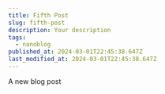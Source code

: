 ```yaml
---
title: Fifth Post
slug: fifth-post
description: Your description
tags:
  - nanoblog
published_at: 2024-03-01T22:45:38.647Z
last_modified_at: 2024-03-01T22:45:38.647Z
---
```


A new blog post